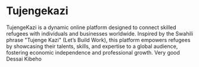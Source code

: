 # Tujengekazi
TujengeKazi is a dynamic online platform designed to connect skilled refugees with individuals and businesses worldwide. Inspired by the Swahili phrase "Tujenge Kazi" (Let’s Build Work), this platform empowers refugees by showcasing their talents, skills, and expertise to a global audience, fostering economic independence and professional growth. Very good
Dessai Kibeho